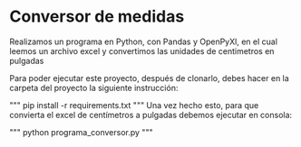 # Conversor de medidas

Realizamos un programa en Python, con Pandas y OpenPyXl, en el cual leemos un archivo excel y convertimos las unidades de centimetros en pulgadas

Para poder ejecutar este proyecto, después de clonarlo, debes hacer en la carpeta del proyecto la siguiente instrucción:

"""
pip install -r requirements.txt
"""
Una vez hecho esto, para que convierta el excel de centímetros a pulgadas debemos ejecutar en consola:


"""
python programa_conversor.py
"""




